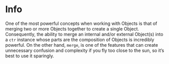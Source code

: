 # Info

One of the most powerful concepts when working with Objects is that of merging two or more Objects together to create a single Object. Consequently, the ability to merge an internal and/or external Object(s) into a `ctr` instance whose parts are the composition of Objects is incredibly powerful. On the other hand, `merge`, is one of the features that can create unnecessary confusion and complexity if you fly too close to the sun, so it’s best to use it sparingly.


<div class="end"></div>
